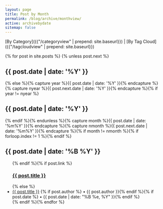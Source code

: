 ```yaml
---
layout: page
title: Post by Month
permalink: /blog/archive/monthview/
active: archivebydate
sitemap: false
---
```

[By Category]({{"/categoryview" | prepend: site.baseurl}}) | [By Tag Cloud]({{"/tagcloudview" | prepend: site.baseurl}})

<div id="index">
{% for post in site.posts %}
{% unless post.next %}<h2 class="archivetitletopbottom"><a name="{{ post.date | date: '%Y' }}"></a>{{ post.date | date: '%Y' }}</h2>{% else %}{% capture year %}{{ post.date | date: '%Y' }}{% endcapture %}{% capture nyear %}{{ post.next.date | date: '%Y' }}{% endcapture %}{% if year != nyear %}</ul><h2 class="archivetitletopbottom"><a name="{{ post.date | date: '%Y' }}"></a>{{ post.date | date: '%Y' }}</h2>{% endif %}{% endunless %}{% capture month %}{{ post.date | date: '%m%Y' }}{% endcapture %}{% capture nmonth %}{{ post.next.date | date: '%m%Y' }}{% endcapture %}{% if month != nmonth %}{% if forloop.index != 1 %}</ul>{% endif %}<h2 class="archivetitle"><a name="{{ post.date | date:  '%Y-%m'  }}"></a>{{ post.date | date: '%B %Y' }}</h2><ul>{% endif %}{% if post.link %}<h3 class="link-post"><a href="{{ site.baseurl }}{{ post.url }}" title="{{ post.title }}">{{ post.title }}</a><a href="{{ post.link }}" target="_blank" title="{{ post.title }}"><i class="fa fa-link"></i></a></h3>{% else %}<li><a href="{{ post.url | prepend: site.baseurl }}">{{ post.title }}</a> {% if post.author %} • {{ post.author }}{% endif %}{% if post.date %} • {{ post.date | date: "%B %e, %Y" }}{% endif %}</li>{% endif %}{% endfor %}</ul></div>